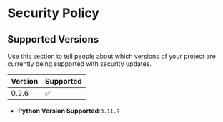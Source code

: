 # Security Policy

## Supported Versions

Use this section to tell people about which versions of your project are
currently being supported with security updates.

| Version | Supported          |
| ------- | ------------------ |
| 0.2.6   | :white_check_mark: |

- **Python Version Supported**:`3.11.9`
